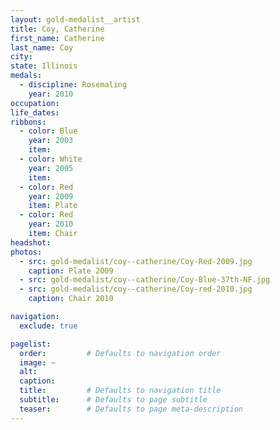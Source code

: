 ```yaml
---
layout: gold-medalist__artist
title: Coy, Catherine
first_name: Catherine
last_name: Coy
city: 
state: Illinois
medals: 
  - discipline: Rosemaling
    year: 2010
occupation:
life_dates:
ribbons:
  - color: Blue
    year: 2003
    item: 
  - color: White 
    year: 2005
    item:
  - color: Red 
    year: 2009
    item: Plate
  - color: Red
    year: 2010
    item: Chair
headshot:
photos:
  - src: gold-medalist/coy--catherine/Coy-Red-2009.jpg
    caption: Plate 2009
  - src: gold-medalist/coy--catherine/Coy-Blue-37th-NF.jpg
  - src: gold-medalist/coy--catherine/Coy-red-2010.jpg
    caption: Chair 2010

navigation:
  exclude: true

pagelist:
  order:         # Defaults to navigation order  
  image: ~
  alt:
  caption:
  title:         # Defaults to navigation title
  subtitle:      # Defaults to page subtitle
  teaser:        # Defaults to page meta-description  
---
```

